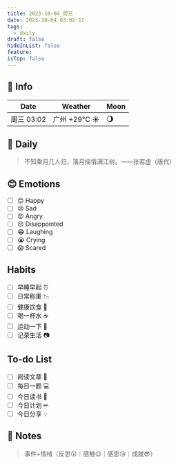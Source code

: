 ```yaml
---
title: 2023-10-04_周三
date: 2023-10-04 03:02:11
tags:
  - daily
draft: false
hideInList: false
feature: 
isTop: false
---
```




## 📅 Info

| Date           | Weather      | Moon |
| -------------- | ------------ | ---- |
| 周三 03:02 |广州 +29°C ☀️  |🌖|

## 📖 Daily

> 不知乘月几人归，落月摇情满江树。——张若虚（唐代）



## 😊 Emotions

- [ ] 😊 Happy
- [ ] 😢 Sad
- [ ] 😡 Angry
- [ ] 😔 Disappointed
- [ ] 😂 Laughing
- [ ] 😭 Crying
- [ ] 😱 Scared

## Habits

- [ ] 早睡早起 ⏰
- [ ] 日常称重 📉
- [ ] 健康饮食 🥗
- [ ] 喝一杯水 ☕️
- [ ] 运动一下 🏃
- [ ] 记录生活 📷

## To-do List

- [ ] 阅读文章 🔎
- [ ] 每日一题 💻
- [ ] 今日读书 📖
- [ ] 今日计划 ✏
- [ ] 今日分享 💡

## 📝 Notes
> 事件+情绪（反思😲｜感触😌｜感恩😘｜成就😎）

